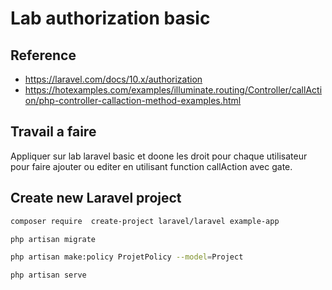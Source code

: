 # Lab authorization basic 

## Reference 

- https://laravel.com/docs/10.x/authorization
- https://hotexamples.com/examples/illuminate.routing/Controller/callAction/php-controller-callaction-method-examples.html

## Travail a faire

Appliquer sur lab laravel basic et doone les droit pour chaque utilisateur pour faire ajouter ou editer en utilisant function callAction avec gate.

## Create new Laravel project

```bash
composer require  create-project laravel/laravel example-app
```
```bash
php artisan migrate
```
```bash
php artisan make:policy ProjetPolicy --model=Project
```
```bash
php artisan serve
```


